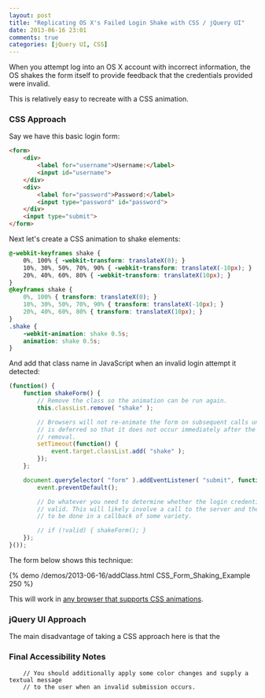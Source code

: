 ```yaml
---
layout: post
title: "Replicating OS X's Failed Login Shake with CSS / jQuery UI"
date: 2013-06-16 23:01
comments: true
categories: [jQuery UI, CSS]
---
```


When you attempt log into an OS X account with incorrect information, the OS shakes the form itself to provide feedback that the credentials provided were invalid.

This is relatively easy to recreate with a CSS animation.

<!-- more -->

### CSS Approach

Say we have this basic login form:

``` html
<form>
    <div>
        <label for="username">Username:</label>
        <input id="username">
    </div>
    <div>
        <label for="password">Password:</label>
        <input type="password" id="password">
    </div>
    <input type="submit">
</form>
```

Next let's create a CSS animation to shake elements:

``` css
@-webkit-keyframes shake {
    0%, 100% { -webkit-transform: translateX(0); }
    10%, 30%, 50%, 70%, 90% { -webkit-transform: translateX(-10px); }
    20%, 40%, 60%, 80% { -webkit-transform: translateX(10px); }
}
@keyframes shake {
    0%, 100% { transform: translateX(0); }
    10%, 30%, 50%, 70%, 90% { transform: translateX(-10px); }
    20%, 40%, 60%, 80% { transform: translateX(10px); }
}
.shake {
    -webkit-animation: shake 0.5s;
    animation: shake 0.5s;
}
```

And add that class name in JavaScript when an invalid login attempt it detected:

``` javascript
(function() {
    function shakeForm() {
        // Remove the class so the animation can be run again.
        this.classList.remove( "shake" );

        // Browsers will not re-animate the form on subsequent calls unless this
        // is deferred so that it does not occur immediately after the class name
        // removal.
        setTimeout(function() {
            event.target.classList.add( "shake" );
        });
    };

    document.querySelector( "form" ).addEventListener( "submit", function( event ) {
        event.preventDefault();

        // Do whatever you need to determine whether the login credentials are
        // valid. This will likely involve a call to the server and the shaking will need
        // to be done in a callback of some variety.

        // if (!valid) { shakeForm(); }
    });
}());
```

The form below shows this technique:

{% demo /demos/2013-06-16/addClass.html CSS_Form_Shaking_Example 250 %}

This will work in [any browser that supports CSS animations](http://caniuse.com/#feat=css-animation).

### jQuery UI Approach

The main disadvantage of taking a CSS approach here is that the 

### Final Accessibility Notes


        // You should additionally apply some color changes and supply a textual message
        // to the user when an invalid submission occurs.
